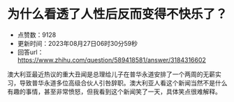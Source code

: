 # 为什么看透了人性后反而变得不快乐了？
- 点赞数：9128
- 更新时间：2023年08月27日06时30分59秒
- 回答url：https://www.zhihu.com/question/589418581/answer/3184316602
<body>
 <p data-pid="by5XYdDc">澳大利亚最近热议的重大丑闻是总理给儿子在普华永道安排了一个两周的无薪实习，导致普华永道多位高级合伙人引咎辞职。澳大利亚人看这个新闻当然不是什么有趣的事情，甚至非常愤怒，但我看到这个新闻笑了一天，具体笑点很难解释。</p>
</body>